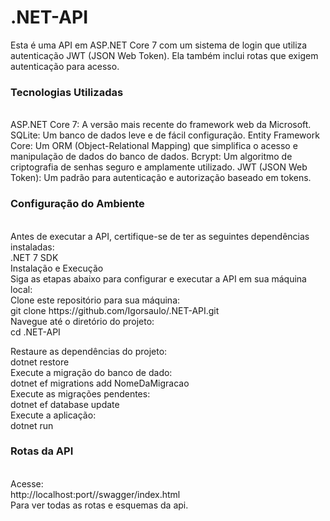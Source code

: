 # .NET-API

Esta é uma API em ASP.NET Core 7 com um sistema de login que utiliza autenticação JWT (JSON Web Token). Ela também inclui rotas que exigem autenticação para acesso.

<h3>Tecnologias Utilizadas</h3>
</br>
ASP.NET Core 7: A versão mais recente do framework web da Microsoft.
SQLite: Um banco de dados leve e de fácil configuração.
Entity Framework Core: Um ORM (Object-Relational Mapping) que simplifica o acesso e manipulação de dados do banco de dados.
Bcrypt: Um algoritmo de criptografia de senhas seguro e amplamente utilizado.
JWT (JSON Web Token): Um padrão para autenticação e autorização baseado em tokens.
</br>

<h3>Configuração do Ambiente</h3>
</br>
Antes de executar a API, certifique-se de ter as seguintes dependências instaladas:
</br>
.NET 7 SDK
</br>
Instalação e Execução
</br>
Siga as etapas abaixo para configurar e executar a API em sua máquina local:
</br>
Clone este repositório para sua máquina:
</br>
git clone https://github.com/Igorsaulo/.NET-API.git
</br>
Navegue até o diretório do projeto:
</br>
cd .NET-API
</br>

Restaure as dependências do projeto:
</br>
dotnet restore
</br>
Execute a migração do banco de dado:
</br>
dotnet ef migrations add NomeDaMigracao
</br>
Execute as migrações pendentes:
</br>
dotnet ef database update
</br>
Execute a aplicação:
</br>
dotnet run
</br>
<h3>Rotas da API</h3>
</br>
Acesse:
</br>
http://localhost:port//swagger/index.html
</br>
Para ver todas as rotas e esquemas da api.
